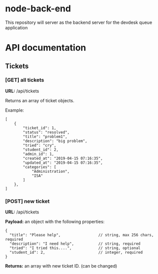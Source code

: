 # node-back-end

This repository will server as the backend server for the devdesk queue application

# API documentation

## Tickets

### [GET] all tickets

**URL:** /api/tickets

Returns an array of ticket objects.

Example:

```
[
    {
        "ticket_id": 1,
        "status": "resolved",
        "title": "problem1",
        "description": "big problem",
        "tried": "cry",
        "student_id": 2,
        "admin_id": 1,
        "created_at": "2019-04-15 07:16:35",
        "updated_at": "2019-04-15 07:16:35",
        "categories": [
            "Administration",
            "ISA"
        ]
    },
]
```

### [POST] new ticket

**URL:** /api/tickets

**Payload:** an object with the following properties:

```
{
  "title": "Please help",                 // string, max 256 chars, required
  "description": "I need help",           // string, required
  "tried": "I tried this....",            // string, optional
  "student_id": 2,                        // integer, required
}
```

**Returns:** an array with new ticket ID. (can be changed)
